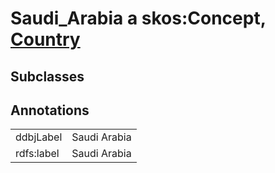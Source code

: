 # Saudi_Arabia a skos:Concept, [Country](/0.1/Country)

## Subclasses

## Annotations

|||
|-----|-----|
|ddbjLabel|Saudi Arabia|
|rdfs:label|Saudi Arabia|

